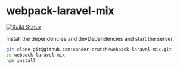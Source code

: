 # webpack-laravel-mix

[![Build Status](https://github.com/xander-crutch/webpack-laravel-mix.git?branch=main)](https://github.com/xander-crutch/webpack-laravel-mix.git)

Install the dependencies and devDependencies and start the server.

```sh
git clone git@github.com:xander-crutch/webpack-laravel-mix.git
cd webpack-laravel-mix
npm install
```
